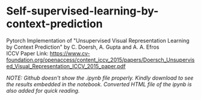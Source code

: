 # Self-supervised-learning-by-context-prediction
Pytorch Implementation of "Unsupervised Visual Representation Learning by Context Prediction" by C. Doersh, A. Gupta and A. A. Efros  
ICCV Paper Link: https://www.cv-foundation.org/openaccess/content_iccv_2015/papers/Doersch_Unsupervised_Visual_Representation_ICCV_2015_paper.pdf


*NOTE: Github doesn't show the .ipynb file properly. Kindly download to see the results embedded in the notebook. Converted HTML file of the ipynb is also added for quick reading.*
